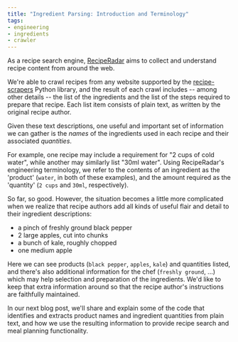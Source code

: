 ```yaml
---
title: "Ingredient Parsing: Introduction and Terminology"
tags:
- engineering
- ingredients
- crawler
---
```


As a recipe search engine, [RecipeRadar](https://www.reciperadar.com) aims to collect and understand recipe content from around the web.

We're able to crawl recipes from any website supported by the [recipe-scrapers](https://github.com/hhursev/recipe-scrapers) Python library, and the result of each crawl includes -- among other details -- the list of the ingredients and the list of the steps required to prepare that recipe.  Each list item consists of plain text, as written by the original recipe author.

Given these text descriptions, one useful and important set of information we can gather is the _names_ of the ingredients used in each recipe and their associated _quantities_.

For example, one recipe may include a requirement for "2 cups of cold water", while another may similarly list "30ml water".  Using RecipeRadar's engineering terminology, we refer to the contents of an ingredient as the 'product' (`water`, in both of these examples), and the amount required as the 'quantity' (`2 cups` and `30ml`, respectively).

So far, so good.  However, the situation becomes a little more complicated when we realize that recipe authors add all kinds of useful flair and detail to their ingredient descriptions:

* a pinch of freshly ground black pepper
* 2 large apples, cut into chunks
* a bunch of kale, roughly chopped
* one medium apple

Here we can see products (`black pepper`, `apples`, `kale`) and quantities listed, and there's also additional information for the chef (`freshly ground`, ...) which may help selection and preparation of the ingredients.  We'd like to keep that extra information around so that the recipe author's instructions are faithfully maintained.

In our next blog post, we'll share and explain some of the code that identifies and extracts product names and ingredient quantities from plain text, and how we use the resulting information to provide recipe search and meal planning functionality.
